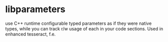 # libparameters
use C++ runtime configurable typed parameters as if they were native types, while you can track r/w usage of each in your code sections. Used in enhanced tesseract, f.e.
